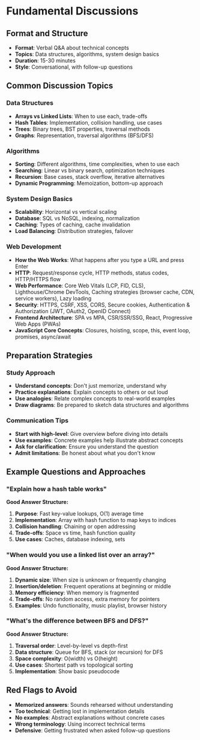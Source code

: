 # Fundamental Discussions

## Format and Structure

- **Format**: Verbal Q&A about technical concepts
- **Topics**: Data structures, algorithms, system design basics
- **Duration**: 15-30 minutes
- **Style**: Conversational, with follow-up questions

## Common Discussion Topics

### Data Structures

- **Arrays vs Linked Lists**: When to use each, trade-offs
- **Hash Tables**: Implementation, collision handling, use cases
- **Trees**: Binary trees, BST properties, traversal methods
- **Graphs**: Representation, traversal algorithms (BFS/DFS)

### Algorithms

- **Sorting**: Different algorithms, time complexities, when to use each
- **Searching**: Linear vs binary search, optimization techniques
- **Recursion**: Base cases, stack overflow, iterative alternatives
- **Dynamic Programming**: Memoization, bottom-up approach

### System Design Basics

- **Scalability**: Horizontal vs vertical scaling
- **Database**: SQL vs NoSQL, indexing, normalization
- **Caching**: Types of caching, cache invalidation
- **Load Balancing**: Distribution strategies, failover

### Web Development

- **How the Web Works**: What happens after you type a URL and press Enter
- **HTTP**: Request/response cycle, HTTP methods, status codes, HTTP/HTTPS flow
- **Web Performance**: Core Web Vitals (LCP, FID, CLS), Lighthouse/Chrome DevTools, Caching strategies (browser cache, CDN, service workers), Lazy loading
- **Security**: HTTPS, CSRF, XSS, CORS, Secure cookies, Authentication & Authorization (JWT, OAuth2, OpenID Connect)
- **Frontend Architecture**: SPA vs MPA, CSR/SSR/SSG, React, Progressive Web Apps (PWAs)
- **JavaScript Core Concepts**: Closures, hoisting, scope, this, event loop, promises, async/await

## Preparation Strategies

### Study Approach

- **Understand concepts**: Don't just memorize, understand why
- **Practice explanations**: Explain concepts to others or out loud
- **Use analogies**: Relate complex concepts to real-world examples
- **Draw diagrams**: Be prepared to sketch data structures and algorithms

### Communication Tips

- **Start with high-level**: Give overview before diving into details
- **Use examples**: Concrete examples help illustrate abstract concepts
- **Ask for clarification**: Ensure you understand the question
- **Admit limitations**: Be honest about what you don't know

## Example Questions and Approaches

### "Explain how a hash table works"

**Good Answer Structure:**

1. **Purpose**: Fast key-value lookups, O(1) average time
2. **Implementation**: Array with hash function to map keys to indices
3. **Collision handling**: Chaining or open addressing
4. **Trade-offs**: Space vs time, hash function quality
5. **Use cases**: Caches, database indexing, sets

### "When would you use a linked list over an array?"

**Good Answer Structure:**

1. **Dynamic size**: When size is unknown or frequently changing
2. **Insertion/deletion**: Frequent operations at beginning or middle
3. **Memory efficiency**: When memory is fragmented
4. **Trade-offs**: No random access, extra memory for pointers
5. **Examples**: Undo functionality, music playlist, browser history

### "What's the difference between BFS and DFS?"

**Good Answer Structure:**

1. **Traversal order**: Level-by-level vs depth-first
2. **Data structure**: Queue for BFS, stack (or recursion) for DFS
3. **Space complexity**: O(width) vs O(height)
4. **Use cases**: Shortest path vs topological sorting
5. **Implementation**: Show basic pseudocode

## Red Flags to Avoid

- **Memorized answers**: Sounds rehearsed without understanding
- **Too technical**: Getting lost in implementation details
- **No examples**: Abstract explanations without concrete cases
- **Wrong terminology**: Using incorrect technical terms
- **Defensive**: Getting frustrated when asked follow-up questions
